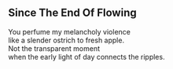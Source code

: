Since The End Of Flowing
------------------------
You perfume my melancholy violence  
like a slender ostrich to fresh apple.  
Not the transparent moment  
when the early light of day connects the ripples.  
